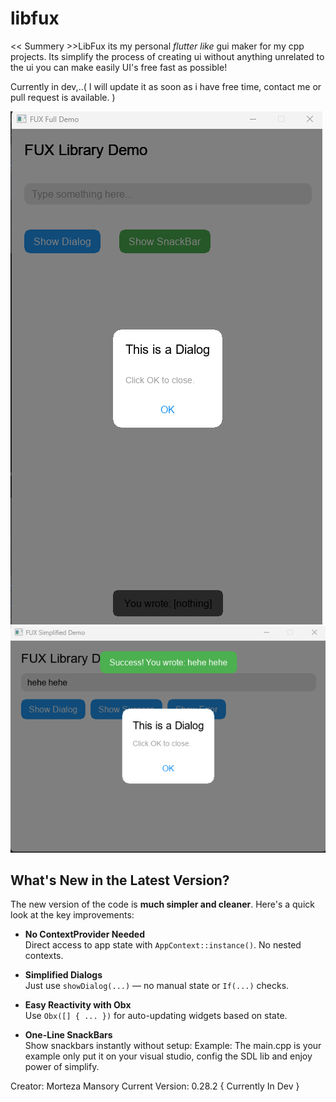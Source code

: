 # libfux
<< Summery >>LibFux its my personal _flutter like_ gui maker for my cpp projects.
Its simplify the process of creating ui without anything unrelated to the ui you can make easily UI's free fast as possible!

Currently in dev,..( I will update it as soon as i have free time, contact me or pull request is available. )

![Screenshot](screenshots/fuxexample1.png)
![Screenshot](screenshots/fuxexample2.png)


##  What's New in the Latest Version?

The new version of the code is **much simpler and cleaner**. Here's a quick look at the key improvements:

-  **No ContextProvider Needed**  
  Direct access to app state with `AppContext::instance()`. No nested contexts.

-  **Simplified Dialogs**  
  Just use `showDialog(...)` — no manual state or `If(...)` checks.

-  **Easy Reactivity with Obx**  
  Use `Obx([] { ... })` for auto-updating widgets based on state.

-  **One-Line SnackBars**  
  Show snackbars instantly without setup:
Example: The main.cpp is your example only put it on your visual studio, config the SDL lib and enjoy power of simplify.

Creator: Morteza Mansory
Current Version: 0.28.2 { Currently In Dev }
